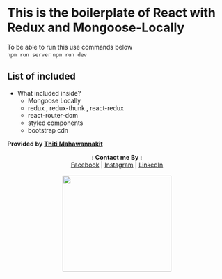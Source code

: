 # This is the boilerplate of React with Redux and Mongoose-Locally
To be able to run this use commands below  
`
npm run server
`
`
npm run dev
`

## List of included

- What included inside?
  - Mongoose Locally
  - redux , redux-thunk , react-redux
  - react-router-dom
  - styled components
  - bootstrap cdn


**Provided by [Thiti Mahawannakit](https://facebook.com/thiti.developer)**

<p align="center">
  <b>: Contact me By :</b><br>
  <a href="https://www.facebook.com/thiti.developer">Facebook</a> |
  <a href="https://www.instagram.com/thiti.mwk/">Instagram</a> |
  <a href="https://www.linkedin.com/in/thiti-mahawannakit-558791183/">LinkedIn</a>
  <br><br>
  <img src="https://media.giphy.com/media/h1u6yvxlVKmfLiSryA/giphy.gif" width="250" height="220">
</p>

